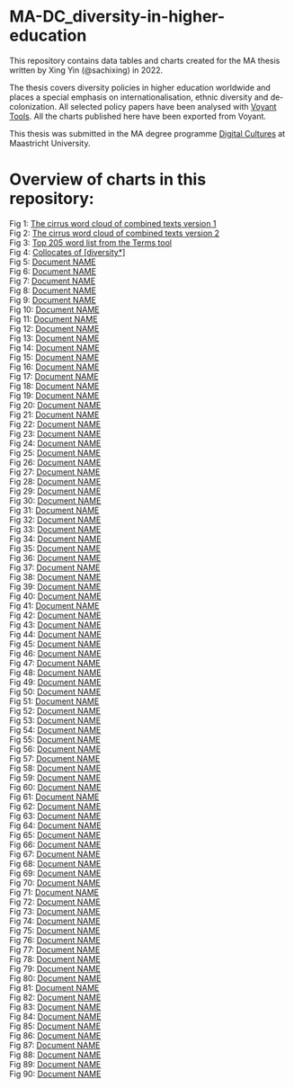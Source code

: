 # MA-DC_diversity-in-higher-education

This repository contains data tables and charts created for the MA thesis written by Xing Yin (@sachixing) in 2022.

The thesis covers diversity policies in higher education worldwide and places a special emphasis on internationalisation, ethnic diversity and de-colonization.
All selected policy papers have been analysed with [Voyant Tools](https://voyant-tools.org/). All the charts published here have been exported from Voyant.

This thesis was submitted in the MA degree programme [Digital Cultures](https://www.maastrichtuniversity.nl/education/master/media-studies-digital-cultures) at Maastricht University.

# Overview of charts in this repository:

Fig 1: <a href="https://github.com/MonikaBarget/MA-DC_diversity-in-higher-education/blob/1ada8c3123c35b92c47754c494e30b0a418cc2b0/Appendix%20B/Figure%201.png">The cirrus word cloud of combined texts version 1
</a></br>
Fig 2: <a href="https://github.com/MonikaBarget/MA-DC_diversity-in-higher-education/blob/ec3b531f65f40ecf10a6cae80184869172d45dde/Appendix%20B/Figure%202.png">The cirrus word cloud of combined texts version 2</a></br>
Fig 3: <a href="https://github.com/MonikaBarget/MA-DC_diversity-in-higher-education/blob/ec3b531f65f40ecf10a6cae80184869172d45dde/Appendix%20B/Figure%203.png">Top 205 word list from the Terms tool</a></br>
Fig 4: <a href="https://github.com/MonikaBarget/MA-DC_diversity-in-higher-education/blob/ec3b531f65f40ecf10a6cae80184869172d45dde/Appendix%20B/Figure%204.png">Collocates of [diversity*]</a></br>
Fig 5: <a href="https://github.com/MonikaBarget/MA-DC_diversity-in-higher-education/blob/ec3b531f65f40ecf10a6cae80184869172d45dde/Appendix%20B/Figure%205.png">Document NAME</a></br>
Fig 6: <a href="https://github.com/MonikaBarget/MA-DC_diversity-in-higher-education/blob/ec3b531f65f40ecf10a6cae80184869172d45dde/Appendix%20B/Figure%206.png">Document NAME</a></br>
Fig 7: <a href="https://github.com/MonikaBarget/MA-DC_diversity-in-higher-education/blob/ec3b531f65f40ecf10a6cae80184869172d45dde/Appendix%20B/Figure%207.png">Document NAME</a></br>
Fig 8: <a href="https://github.com/MonikaBarget/MA-DC_diversity-in-higher-education/blob/ec3b531f65f40ecf10a6cae80184869172d45dde/Appendix%20B/Figure%208.png">Document NAME</a></br>
Fig 9: <a href="https://github.com/MonikaBarget/MA-DC_diversity-in-higher-education/blob/ec3b531f65f40ecf10a6cae80184869172d45dde/Appendix%20B/Figure%209.png">Document NAME</a></br>
Fig 10: <a href="https://github.com/MonikaBarget/MA-DC_diversity-in-higher-education/blob/ec3b531f65f40ecf10a6cae80184869172d45dde/Appendix%20B/Figure%2010.png">Document NAME</a></br>
Fig 11: <a href="https://github.com/MonikaBarget/MA-DC_diversity-in-higher-education/blob/ec3b531f65f40ecf10a6cae80184869172d45dde/Appendix%20B/Figure%2011.png">Document NAME</a></br>
Fig 12: <a href="https://github.com/MonikaBarget/MA-DC_diversity-in-higher-education/blob/ec3b531f65f40ecf10a6cae80184869172d45dde/Appendix%20B/Figure%2012.png">Document NAME</a></br>
Fig 13: <a href="https://github.com/MonikaBarget/MA-DC_diversity-in-higher-education/blob/ec3b531f65f40ecf10a6cae80184869172d45dde/Appendix%20B/Figure%2013.png">Document NAME</a></br>
Fig 14: <a href="https://github.com/MonikaBarget/MA-DC_diversity-in-higher-education/blob/ec3b531f65f40ecf10a6cae80184869172d45dde/Appendix%20B/Figure%2014.png">Document NAME</a></br>
Fig 15: <a href="https://github.com/MonikaBarget/MA-DC_diversity-in-higher-education/blob/ec3b531f65f40ecf10a6cae80184869172d45dde/Appendix%20B/Figure%2015.png">Document NAME</a></br>
Fig 16: <a href="https://github.com/MonikaBarget/MA-DC_diversity-in-higher-education/blob/ec3b531f65f40ecf10a6cae80184869172d45dde/Appendix%20B/Figure%2016.png">Document NAME</a></br>
Fig 17: <a href="https://github.com/MonikaBarget/MA-DC_diversity-in-higher-education/blob/ec3b531f65f40ecf10a6cae80184869172d45dde/Appendix%20B/Figure%2017.png">Document NAME</a></br>
Fig 18: <a href="https://github.com/MonikaBarget/MA-DC_diversity-in-higher-education/blob/ec3b531f65f40ecf10a6cae80184869172d45dde/Appendix%20B/Figure%2018.png">Document NAME</a></br>
Fig 19: <a href="https://github.com/MonikaBarget/MA-DC_diversity-in-higher-education/blob/ec3b531f65f40ecf10a6cae80184869172d45dde/Appendix%20B/Figure%2019.png">Document NAME</a></br>
Fig 20: <a href="https://github.com/MonikaBarget/MA-DC_diversity-in-higher-education/blob/ec3b531f65f40ecf10a6cae80184869172d45dde/Appendix%20B/Figure%2020.png">Document NAME</a></br>
Fig 21: <a href="https://github.com/MonikaBarget/MA-DC_diversity-in-higher-education/blob/ec3b531f65f40ecf10a6cae80184869172d45dde/Appendix%20B/Figure%2021.png">Document NAME</a></br>
Fig 22: <a href="https://github.com/MonikaBarget/MA-DC_diversity-in-higher-education/blob/ec3b531f65f40ecf10a6cae80184869172d45dde/Appendix%20B/Figure%2022.png">Document NAME</a></br>
Fig 23: <a href="https://github.com/MonikaBarget/MA-DC_diversity-in-higher-education/blob/ec3b531f65f40ecf10a6cae80184869172d45dde/Appendix%20B/Figure%2023.png">Document NAME</a></br>
Fig 24: <a href="https://github.com/MonikaBarget/MA-DC_diversity-in-higher-education/blob/ec3b531f65f40ecf10a6cae80184869172d45dde/Appendix%20B/Figure%2024.png">Document NAME</a></br>
Fig 25: <a href="https://github.com/MonikaBarget/MA-DC_diversity-in-higher-education/blob/ec3b531f65f40ecf10a6cae80184869172d45dde/Appendix%20B/Figure%2025.png">Document NAME</a></br>
Fig 26: <a href="https://github.com/MonikaBarget/MA-DC_diversity-in-higher-education/blob/ec3b531f65f40ecf10a6cae80184869172d45dde/Appendix%20B/Figure%2026.png">Document NAME</a></br>
Fig 27: <a href="https://github.com/MonikaBarget/MA-DC_diversity-in-higher-education/blob/ec3b531f65f40ecf10a6cae80184869172d45dde/Appendix%20B/Figure%2027.png">Document NAME</a></br>
Fig 28: <a href="https://github.com/MonikaBarget/MA-DC_diversity-in-higher-education/blob/ec3b531f65f40ecf10a6cae80184869172d45dde/Appendix%20B/Figure%2028.png">Document NAME</a></br>
Fig 29: <a href="https://github.com/MonikaBarget/MA-DC_diversity-in-higher-education/blob/ec3b531f65f40ecf10a6cae80184869172d45dde/Appendix%20B/Figure%2029.png">Document NAME</a></br>
Fig 30: <a href="https://github.com/MonikaBarget/MA-DC_diversity-in-higher-education/blob/ec3b531f65f40ecf10a6cae80184869172d45dde/Appendix%20B/Figure%2030.png">Document NAME</a></br>
Fig 31: <a href="https://github.com/MonikaBarget/MA-DC_diversity-in-higher-education/blob/ec3b531f65f40ecf10a6cae80184869172d45dde/Appendix%20B/Figure%2031.png">Document NAME</a></br>
Fig 32: <a href="https://github.com/MonikaBarget/MA-DC_diversity-in-higher-education/blob/ec3b531f65f40ecf10a6cae80184869172d45dde/Appendix%20B/Figure%2032.png">Document NAME</a></br>
Fig 33: <a href="https://github.com/MonikaBarget/MA-DC_diversity-in-higher-education/blob/ec3b531f65f40ecf10a6cae80184869172d45dde/Appendix%20B/Figure%2033.png">Document NAME</a></br>
Fig 34: <a href="https://github.com/MonikaBarget/MA-DC_diversity-in-higher-education/blob/ec3b531f65f40ecf10a6cae80184869172d45dde/Appendix%20B/Figure%2034.png">Document NAME</a></br>
Fig 35: <a href="https://github.com/MonikaBarget/MA-DC_diversity-in-higher-education/blob/ec3b531f65f40ecf10a6cae80184869172d45dde/Appendix%20B/Figure%2035.png">Document NAME</a></br>
Fig 36: <a href="https://github.com/MonikaBarget/MA-DC_diversity-in-higher-education/blob/ec3b531f65f40ecf10a6cae80184869172d45dde/Appendix%20B/Figure%2036.png">Document NAME</a></br>
Fig 37: <a href="https://github.com/MonikaBarget/MA-DC_diversity-in-higher-education/blob/ec3b531f65f40ecf10a6cae80184869172d45dde/Appendix%20B/Figure%2037.png">Document NAME</a></br>
Fig 38: <a href="https://github.com/MonikaBarget/MA-DC_diversity-in-higher-education/blob/ec3b531f65f40ecf10a6cae80184869172d45dde/Appendix%20B/Figure%2038.png">Document NAME</a></br>
Fig 39: <a href="https://github.com/MonikaBarget/MA-DC_diversity-in-higher-education/blob/ec3b531f65f40ecf10a6cae80184869172d45dde/Appendix%20B/Figure%2039.png">Document NAME</a></br>
Fig 40: <a href="https://github.com/MonikaBarget/MA-DC_diversity-in-higher-education/blob/ec3b531f65f40ecf10a6cae80184869172d45dde/Appendix%20B/Figure%2040.png">Document NAME</a></br>
Fig 41: <a href="https://github.com/MonikaBarget/MA-DC_diversity-in-higher-education/blob/ec3b531f65f40ecf10a6cae80184869172d45dde/Appendix%20B/Figure%2041.png">Document NAME</a></br>
Fig 42: <a href="https://github.com/MonikaBarget/MA-DC_diversity-in-higher-education/blob/ec3b531f65f40ecf10a6cae80184869172d45dde/Appendix%20B/Figure%2042.png">Document NAME</a></br>
Fig 43: <a href="https://github.com/MonikaBarget/MA-DC_diversity-in-higher-education/blob/ec3b531f65f40ecf10a6cae80184869172d45dde/Appendix%20B/Figure%2043.png">Document NAME</a></br>
Fig 44: <a href="https://github.com/MonikaBarget/MA-DC_diversity-in-higher-education/blob/ec3b531f65f40ecf10a6cae80184869172d45dde/Appendix%20B/Figure%2044.png">Document NAME</a></br>
Fig 45: <a href="https://github.com/MonikaBarget/MA-DC_diversity-in-higher-education/blob/ec3b531f65f40ecf10a6cae80184869172d45dde/Appendix%20B/Figure%2045.png">Document NAME</a></br>
Fig 46: <a href="https://github.com/MonikaBarget/MA-DC_diversity-in-higher-education/blob/ec3b531f65f40ecf10a6cae80184869172d45dde/Appendix%20B/Figure%2046.png">Document NAME</a></br>
Fig 47: <a href="https://github.com/MonikaBarget/MA-DC_diversity-in-higher-education/blob/ec3b531f65f40ecf10a6cae80184869172d45dde/Appendix%20B/Figure%2047.png">Document NAME</a></br>
Fig 48: <a href="https://github.com/MonikaBarget/MA-DC_diversity-in-higher-education/blob/ec3b531f65f40ecf10a6cae80184869172d45dde/Appendix%20B/Figure%2048.png">Document NAME</a></br>
Fig 49: <a href="https://github.com/MonikaBarget/MA-DC_diversity-in-higher-education/blob/ec3b531f65f40ecf10a6cae80184869172d45dde/Appendix%20B/Figure%2049.png">Document NAME</a></br>
Fig 50: <a href="https://github.com/MonikaBarget/MA-DC_diversity-in-higher-education/blob/ec3b531f65f40ecf10a6cae80184869172d45dde/Appendix%20B/Figure%2050.png">Document NAME</a></br>
Fig 51: <a href="https://github.com/MonikaBarget/MA-DC_diversity-in-higher-education/blob/f361a8dceeadf6d2762a83a3b49272d639b99fcd/Appendix%20B/Figure%2051.png">Document NAME</a></br>
Fig 52: <a href="https://github.com/MonikaBarget/MA-DC_diversity-in-higher-education/blob/f361a8dceeadf6d2762a83a3b49272d639b99fcd/Appendix%20B/Figure%2052.png">Document NAME</a></br>
Fig 53: <a href="https://github.com/MonikaBarget/MA-DC_diversity-in-higher-education/blob/f361a8dceeadf6d2762a83a3b49272d639b99fcd/Appendix%20B/Figure%2053.png">Document NAME</a></br>
Fig 54: <a href="https://github.com/MonikaBarget/MA-DC_diversity-in-higher-education/blob/f361a8dceeadf6d2762a83a3b49272d639b99fcd/Appendix%20B/Figure%2054.png">Document NAME</a></br>
Fig 55: <a href="https://github.com/MonikaBarget/MA-DC_diversity-in-higher-education/blob/f361a8dceeadf6d2762a83a3b49272d639b99fcd/Appendix%20B/Figure%2055.png">Document NAME</a></br>
Fig 56: <a href="https://github.com/MonikaBarget/MA-DC_diversity-in-higher-education/blob/f361a8dceeadf6d2762a83a3b49272d639b99fcd/Appendix%20B/Figure%2056.png">Document NAME</a></br>
Fig 57: <a href="https://github.com/MonikaBarget/MA-DC_diversity-in-higher-education/blob/f361a8dceeadf6d2762a83a3b49272d639b99fcd/Appendix%20B/Figure%2057.png">Document NAME</a></br>
Fig 58: <a href="https://github.com/MonikaBarget/MA-DC_diversity-in-higher-education/blob/f361a8dceeadf6d2762a83a3b49272d639b99fcd/Appendix%20B/Figure%2058.png">Document NAME</a></br>
Fig 59: <a href="https://github.com/MonikaBarget/MA-DC_diversity-in-higher-education/blob/f361a8dceeadf6d2762a83a3b49272d639b99fcd/Appendix%20B/Figure%2059.png">Document NAME</a></br>
Fig 60: <a href="https://github.com/MonikaBarget/MA-DC_diversity-in-higher-education/blob/f361a8dceeadf6d2762a83a3b49272d639b99fcd/Appendix%20B/Figure%2060.png">Document NAME</a></br>
Fig 61: <a href="https://github.com/MonikaBarget/MA-DC_diversity-in-higher-education/blob/f361a8dceeadf6d2762a83a3b49272d639b99fcd/Appendix%20B/Figure%2061.png">Document NAME</a></br>
Fig 62: <a href="https://github.com/MonikaBarget/MA-DC_diversity-in-higher-education/blob/f361a8dceeadf6d2762a83a3b49272d639b99fcd/Appendix%20B/Figure%2062.png">Document NAME</a></br>
Fig 63: <a href="https://github.com/MonikaBarget/MA-DC_diversity-in-higher-education/blob/f361a8dceeadf6d2762a83a3b49272d639b99fcd/Appendix%20B/Figure%2063.png">Document NAME</a></br>
Fig 64: <a href="https://github.com/MonikaBarget/MA-DC_diversity-in-higher-education/blob/f361a8dceeadf6d2762a83a3b49272d639b99fcd/Appendix%20B/Figure%2064.png">Document NAME</a></br>
Fig 65: <a href="https://github.com/MonikaBarget/MA-DC_diversity-in-higher-education/blob/f361a8dceeadf6d2762a83a3b49272d639b99fcd/Appendix%20B/Figure%2065.png">Document NAME</a></br>
Fig 66: <a href="https://github.com/MonikaBarget/MA-DC_diversity-in-higher-education/blob/f361a8dceeadf6d2762a83a3b49272d639b99fcd/Appendix%20B/Figure%2066.png">Document NAME</a></br>
Fig 67: <a href="https://github.com/MonikaBarget/MA-DC_diversity-in-higher-education/blob/f361a8dceeadf6d2762a83a3b49272d639b99fcd/Appendix%20B/Figure%2067.png">Document NAME</a></br>
Fig 68: <a href="https://github.com/MonikaBarget/MA-DC_diversity-in-higher-education/blob/f361a8dceeadf6d2762a83a3b49272d639b99fcd/Appendix%20B/Figure%2068.png">Document NAME</a></br>
Fig 69: <a href="https://github.com/MonikaBarget/MA-DC_diversity-in-higher-education/blob/f361a8dceeadf6d2762a83a3b49272d639b99fcd/Appendix%20B/Figure%2069.png">Document NAME</a></br>
Fig 70: <a href="https://github.com/MonikaBarget/MA-DC_diversity-in-higher-education/blob/f361a8dceeadf6d2762a83a3b49272d639b99fcd/Appendix%20B/Figure%2070.png">Document NAME</a></br>
Fig 71: <a href="https://github.com/MonikaBarget/MA-DC_diversity-in-higher-education/blob/f361a8dceeadf6d2762a83a3b49272d639b99fcd/Appendix%20B/Figure%2071.png">Document NAME</a></br>
Fig 72: <a href="https://github.com/MonikaBarget/MA-DC_diversity-in-higher-education/blob/f361a8dceeadf6d2762a83a3b49272d639b99fcd/Appendix%20B/Figure%2072.png">Document NAME</a></br>
Fig 73: <a href="https://github.com/MonikaBarget/MA-DC_diversity-in-higher-education/blob/f361a8dceeadf6d2762a83a3b49272d639b99fcd/Appendix%20B/Figure%2073.png">Document NAME</a></br>
Fig 74: <a href="https://github.com/MonikaBarget/MA-DC_diversity-in-higher-education/blob/f361a8dceeadf6d2762a83a3b49272d639b99fcd/Appendix%20B/Figure%2074.png">Document NAME</a></br>
Fig 75: <a href="https://github.com/MonikaBarget/MA-DC_diversity-in-higher-education/blob/f361a8dceeadf6d2762a83a3b49272d639b99fcd/Appendix%20B/Figure%2075.png">Document NAME</a></br>
Fig 76: <a href="https://github.com/MonikaBarget/MA-DC_diversity-in-higher-education/blob/f361a8dceeadf6d2762a83a3b49272d639b99fcd/Appendix%20B/Figure%2076.png">Document NAME</a></br>
Fig 77: <a href="https://github.com/MonikaBarget/MA-DC_diversity-in-higher-education/blob/f361a8dceeadf6d2762a83a3b49272d639b99fcd/Appendix%20B/Figure%2077.png">Document NAME</a></br>
Fig 78: <a href="https://github.com/MonikaBarget/MA-DC_diversity-in-higher-education/blob/f361a8dceeadf6d2762a83a3b49272d639b99fcd/Appendix%20B/Figure%2078.png">Document NAME</a></br>
Fig 79: <a href="https://github.com/MonikaBarget/MA-DC_diversity-in-higher-education/blob/f361a8dceeadf6d2762a83a3b49272d639b99fcd/Appendix%20B/Figure%2079.png">Document NAME</a></br>
Fig 80: <a href="https://github.com/MonikaBarget/MA-DC_diversity-in-higher-education/blob/f361a8dceeadf6d2762a83a3b49272d639b99fcd/Appendix%20B/Figure%2080.png">Document NAME</a></br>
Fig 81: <a href="https://github.com/MonikaBarget/MA-DC_diversity-in-higher-education/blob/f361a8dceeadf6d2762a83a3b49272d639b99fcd/Appendix%20B/Figure%2081.png">Document NAME</a></br>
Fig 82: <a href="https://github.com/MonikaBarget/MA-DC_diversity-in-higher-education/blob/f361a8dceeadf6d2762a83a3b49272d639b99fcd/Appendix%20B/Figure%2082.png">Document NAME</a></br>
Fig 83: <a href="https://github.com/MonikaBarget/MA-DC_diversity-in-higher-education/blob/f361a8dceeadf6d2762a83a3b49272d639b99fcd/Appendix%20B/Figure%2083.png">Document NAME</a></br>
Fig 84: <a href="https://github.com/MonikaBarget/MA-DC_diversity-in-higher-education/blob/f361a8dceeadf6d2762a83a3b49272d639b99fcd/Appendix%20B/Figure%2084.png">Document NAME</a></br>
Fig 85: <a href="https://github.com/MonikaBarget/MA-DC_diversity-in-higher-education/blob/f361a8dceeadf6d2762a83a3b49272d639b99fcd/Appendix%20B/Figure%2085.png">Document NAME</a></br>
Fig 86: <a href="https://github.com/MonikaBarget/MA-DC_diversity-in-higher-education/blob/f361a8dceeadf6d2762a83a3b49272d639b99fcd/Appendix%20B/Figure%2086.png">Document NAME</a></br>
Fig 87: <a href="https://github.com/MonikaBarget/MA-DC_diversity-in-higher-education/blob/f361a8dceeadf6d2762a83a3b49272d639b99fcd/Appendix%20B/Figure%2087.png">Document NAME</a></br>
Fig 88: <a href="https://github.com/MonikaBarget/MA-DC_diversity-in-higher-education/blob/f361a8dceeadf6d2762a83a3b49272d639b99fcd/Appendix%20B/Figure%2087.png">Document NAME</a></br>
Fig 89: <a href="https://github.com/MonikaBarget/MA-DC_diversity-in-higher-education/blob/f361a8dceeadf6d2762a83a3b49272d639b99fcd/Appendix%20B/Figure%2089.png">Document NAME</a></br>
Fig 90: <a href="https://github.com/MonikaBarget/MA-DC_diversity-in-higher-education/blob/f361a8dceeadf6d2762a83a3b49272d639b99fcd/Appendix%20B/Figure%2090.png">Document NAME</a></br>
